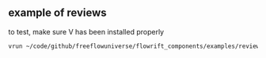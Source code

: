 
## example of reviews


to test, make sure V has been installed properly

```bash
vrun ~/code/github/freeflowuniverse/flowrift_components/examples/reviews/reviews.v
```